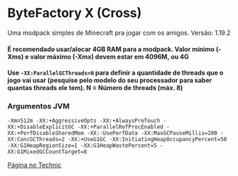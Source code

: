 # ByteFactory X (Cross)
Uma modpack simples de Minecraft pra jogar com os amigos. Versão: 1.19.2

#### É recomendado usar/alocar 4GB RAM para a modpack. Valor mínimo (-Xms) e valor máximo (-Xmx) devem estar em **4096M**, ou **4G**
#### Use ``-XX:ParallelGCThreads=N`` para definir a quantidade de threads que o jogo vai usar (pesquise pelo modelo do seu processador para saber quantas threads ele tem). N = Número de threads (máx. 8)

### Argumentos JVM

```
-Xmn512m -XX:+AggressiveOpts -XX:+AlwaysPreTouch -XX:+DisableExplicitGC -XX:+ParallelRefProcEnabled -XX:+PerfDisableSharedMem -XX:-UsePerfData -XX:MaxGCPauseMillis=200 -XX:ConcGCThreads=2 -XX:+UseG1GC -XX:InitiatingHeapOccupancyPercent=50 -XX:G1HeapRegionSize=1 -XX:G1HeapWastePercent=5 -XX:G1MixedGCCountTarget=8
```

[Página no Technic](https://www.technicpack.net/modpack/bytefactory-cross.1972320)
